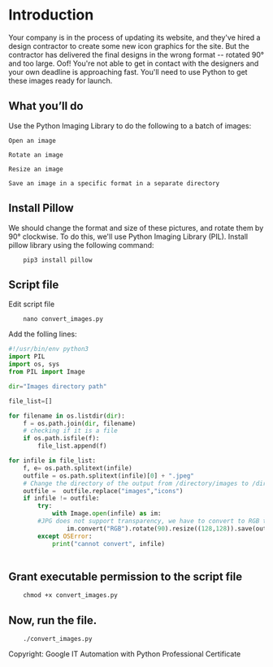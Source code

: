 # Introduction

Your company is in the process of updating its website, and they've hired a design contractor to create some new icon graphics for the site. But the contractor has delivered the final designs in the wrong format -- rotated 90° and too large. Oof! You're not able to get in contact with the designers and your own deadline is approaching fast. You'll need to use Python to get these images ready for launch.
## What you’ll do

Use the Python Imaging Library to do the following to a batch of images:

	Open an image

	Rotate an image

	Resize an image

	Save an image in a specific format in a separate directory 
## Install Pillow

We should change the format and size of these pictures, and rotate them by 90° clockwise. To do this, we'll use Python Imaging Library (PIL). Install pillow library using the following command:
```
	pip3 install pillow
```
## Script file
Edit script file
```
	nano convert_images.py
```
Add the folling lines:

```python
#!/usr/bin/env python3
import PIL
import os, sys
from PIL import Image

dir="Images directory path"

file_list=[]

for filename in os.listdir(dir):
    f = os.path.join(dir, filename)
    # checking if it is a file
    if os.path.isfile(f):
        file_list.append(f)

for infile in file_list:
    f, e= os.path.splitext(infile)
    outfile = os.path.splitext(infile)[0] + ".jpeg"
    # Change the directory of the output from /directory/images to /directory/icons
    outfile =  outfile.replace("images","icons")
    if infile != outfile:
        try:
            with Image.open(infile) as im:
		#JPG does not support transparency, we have to convert to RGB to discard transparency first
                im.convert("RGB").rotate(90).resize((128,128)).save(outfile,"JPEG")
        except OSError:
            print("cannot convert", infile)
	    
```
## Grant executable permission to the script file
```
	chmod +x convert_images.py
```
## Now, run the file.
```
	./convert_images.py
```

Copyright: Google IT Automation with Python Professional Certificate
